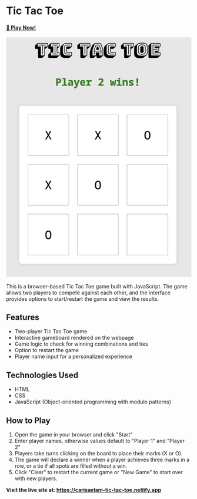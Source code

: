 
# Tic Tac Toe
#### [🔗 Play Now!](https://carisaelam-tic-tac-toe.netlify.app)

![Tic Tac Toe Demo](tic-tac-toe-preview.png)

This is a browser-based Tic Tac Toe game built with JavaScript. The game allows two players to compete against each other, and the interface provides options to start/restart the game and view the results.

## Features
- Two-player Tic Tac Toe game
- Interactive gameboard rendered on the webpage
- Game logic to check for winning combinations and ties
- Option to restart the game
- Player name input for a personalized experience

## Technologies Used
- HTML
- CSS
- JavaScript (Object-oriented programming with module patterns)

## How to Play
1. Open the game in your browser and click "Start"
2. Enter player names, otherwise values default to "Player 1" and "Player 2"
3. Players take turns clicking on the board to place their marks (X or O).
4. The game will declare a winner when a player achieves three marks in a row, or a tie if all spots are filled without a win.
5. Click "Clear" to restart the current game or "New Game" to start over with new players. 



**Visit the live site at: https://carisaelam-tic-tac-toe.netlify.app**





